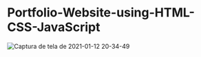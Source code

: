 # Portfolio-Website-using-HTML-CSS-JavaScript

![Captura de tela de 2021-01-12 20-34-49](https://user-images.githubusercontent.com/27355729/105770748-63171400-5f3e-11eb-830b-21e26bca9f5c.png)
